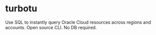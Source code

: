 # turbotu
Use SQL to instantly query Oracle Cloud resources across regions and accounts. Open source CLI. No DB required.
